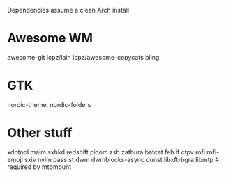 Dependencies assume a clean Arch install

# Awesome WM
awesome-git
lcpz/lain
lcpz/awesome-copycats
bling

# GTK
nordic-theme, nordic-folders

# Other stuff
xdotool
maim
sxhkd
redshift
picom
zsh
zathura
batcat
feh
lf
ctpv
rofi
rofi-emoji
sxiv
nvim
pass
st
dwm
dwmblocks-async
dunst
libxft-bgra
libmtp # required by mtpmount
